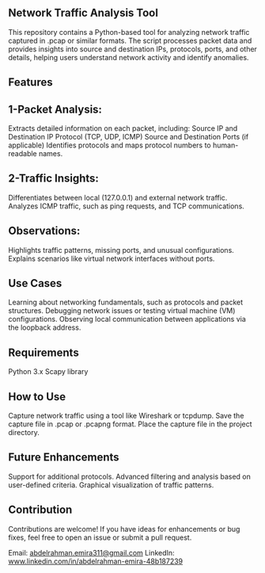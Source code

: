 ## Network Traffic Analysis Tool
This repository contains a Python-based tool for analyzing network traffic captured in .pcap or similar formats. The script processes packet data and provides insights into source and destination IPs, protocols, ports, and other details, helping users understand network activity and identify anomalies.

## Features

## 1-Packet Analysis:
Extracts detailed information on each packet, including:
Source IP and Destination IP
Protocol (TCP, UDP, ICMP)
Source and Destination Ports (if applicable)
Identifies protocols and maps protocol numbers to human-readable names.

## 2-Traffic Insights:
Differentiates between local (127.0.0.1) and external network traffic.
Analyzes ICMP traffic, such as ping requests, and TCP communications.

## Observations:
Highlights traffic patterns, missing ports, and unusual configurations.
Explains scenarios like virtual network interfaces without ports.

## Use Cases
Learning about networking fundamentals, such as protocols and packet structures.
Debugging network issues or testing virtual machine (VM) configurations.
Observing local communication between applications via the loopback address.

## Requirements
Python 3.x
Scapy library

## How to Use
Capture network traffic using a tool like Wireshark or tcpdump.
Save the capture file in .pcap or .pcapng format.
Place the capture file in the project directory.

## Future Enhancements
Support for additional protocols.
Advanced filtering and analysis based on user-defined criteria.
Graphical visualization of traffic patterns.

## Contribution
Contributions are welcome! If you have ideas for enhancements or bug fixes, feel free to open an issue or submit a pull request.

Email: abdelrahman.emira311@gmail.com LinkedIn: www.linkedin.com/in/abdelrahman-emira-48b187239

